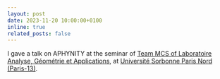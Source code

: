 ```yaml
---
layout: post
date: 2023-11-20 10:00:00+0100
inline: true
related_posts: false
---
```


I gave a talk on APHYNITY at the seminar of [Team MCS of Laboratoire Analyse, Géométrie et Applications](https://www.math.univ-paris13.fr/laga/index.php/fr/mcs), at [Université Sorbonne Paris Nord (Paris-13)](https://www.univ-spn.fr/).
